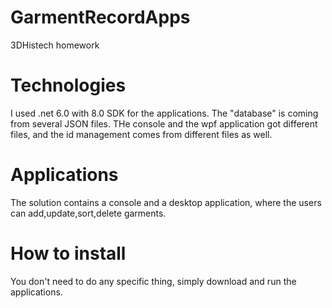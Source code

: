 # GarmentRecordApps
3DHistech homework

# Technologies
I used .net 6.0 with 8.0 SDK for the applications.
The "database" is coming from several JSON files. THe console and the wpf application got different files, and the id management comes from different files as well.

# Applications
The solution contains a console and a desktop application, where the users can add,update,sort,delete garments.

# How to install
You don't need to do any specific thing, simply download and run the applications.
